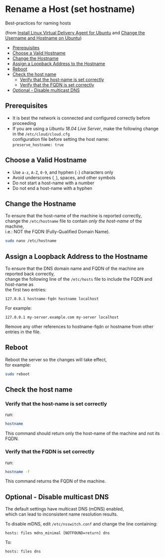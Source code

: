 # Rename a Host (set hostname) <!-- omit in toc -->

Best-practices for naming hosts

(from [Install Linux Virtual Delivery Agent for Ubuntu](https://docs.citrix.com/en-us/linux-virtual-delivery-agent/current-release/installation-overview/ubuntu.html) and [Change the Username and Hostname on Ubuntu](https://hepeng.me/changing-username-and-hostname-on-ubuntu/))

- [Prerequisites](#prerequisites)
- [Choose a Valid Hostname](#choose-a-valid-hostname)
- [Change the Hostname](#change-the-hostname)
- [Assign a Loopback Address to the Hostname](#assign-a-loopback-address-to-the-hostname)
- [Reboot](#reboot)
- [Check the host name](#check-the-host-name)
  - [Verify that the host-name is set correctly](#verify-that-the-host-name-is-set-correctly)
  - [Verify that the FQDN is set correctly](#verify-that-the-fqdn-is-set-correctly)
- [Optional - Disable multicast DNS](#optional---disable-multicast-dns)

## Prerequisites

- It is best the network is connected and configured correctly before proceeding
- If you are using a _Ubuntu 18.04 Live Server_, make the following change in the `/etc/cloud/cloud.cfg`\
    configuration file before setting the host name:\
    `preserve_hostname: true`

## Choose a Valid Hostname

- Use `a-z`, `A-Z`, `0-9`, and hyphen (`-`) characters only
- Avoid underscores (`_`), spaces, and other symbols
- Do not start a host-name with a number
- Do not end a host-name with a hyphen

## Change the Hostname

To ensure that the host-name of the machine is reported correctly,\
change the `/etc/hostname` file to contain _only the host-name_ of the machine,\
i.e.: NOT the FQDN (Fully-Qualified Domain Name).

```bash
sudo nano /etc/hostname
```

## Assign a Loopback Address to the Hostname

To ensure that the DNS domain name and FQDN of the machine are reported back correctly,\
change the following line of the `/etc/hosts` file to include the FQDN and host-name as\
the first two entries:

```
127.0.0.1 hostname-fqdn hostname localhost
```

For example:

```
127.0.0.1 my-server.example.com my-server localhost
```

Remove any other references to hostname-fqdn or hostname from other entries in the file.

## Reboot

Reboot the server so the changes will take effect,\
for example:

```bash
sudo reboot
```

## Check the host name

### Verify that the host-name is set correctly

run:

```bash
hostname
```

This command should return only the host-name of the machine and not its FQDN.

### Verify that the FQDN is set correctly

run:

```bash
hostname -f
```

This command returns the FQDN of the machine.

## Optional - Disable multicast DNS

The default settings have multicast DNS (mDNS) enabled,\
which can lead to inconsistent name resolution results.

To disable mDNS, edit `/etc/nsswitch.conf` and change the line containing:

```text
hosts: files mdns_minimal [NOTFOUND=return] dns
```

To:

```text
hosts: files dns
```
